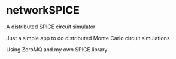 # networkSPICE
A distributed SPICE circuit simulator

Just a simple app to do distributed Monte Carlo circuit simulations

Using ZeroMQ and my own SPICE library
